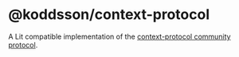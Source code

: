 # @koddsson/context-protocol

A Lit compatible implementation of the [context-protocol community protocol](https://github.com/webcomponents-cg/community-protocols/blob/main/proposals/context.md).

